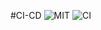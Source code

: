 #CI-CD
![MIT](https://img.shields.io/badge/licence-MIT-blue.svg)
![CI](https://github.com/furebo/githubactionsexample2/actions/workflows/actions.yml/badge.svg)